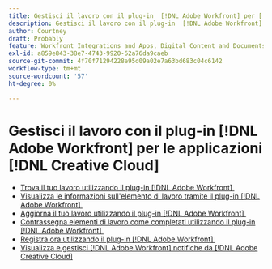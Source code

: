 ```yaml
---
title: Gestisci il lavoro con il plug-in  [!DNL Adobe Workfront] per [!DNL Creative Cloud] applicazioni
description: Gestisci il lavoro con il plug-in  [!DNL Adobe Workfront] per [!DNL Creative Cloud] applicazioni
author: Courtney
draft: Probably
feature: Workfront Integrations and Apps, Digital Content and Documents
exl-id: a859e843-38e7-4743-9920-62a76da9caeb
source-git-commit: 4f70f71294228e95d09a02e7a63bd683c04c6142
workflow-type: tm+mt
source-wordcount: '57'
ht-degree: 0%

---
```


# Gestisci il lavoro con il plug-in [!DNL Adobe Workfront] per le applicazioni [!DNL Creative Cloud]

* [Trova il tuo lavoro utilizzando il plug-in  [!DNL Adobe Workfront] &#x200B;](/help/quicksilver/workfront-integrations-and-apps/adobe-workfront-for-creative-cloud/wf-cc-find-work.md)
* [Visualizza le informazioni sull&#39;elemento di lavoro tramite il plug-in  [!DNL Adobe Workfront] &#x200B;](/help/quicksilver/workfront-integrations-and-apps/adobe-workfront-for-creative-cloud/wf-cc-view-work-info.md)
* [Aggiorna il tuo lavoro utilizzando il plug-in  [!DNL Adobe Workfront] &#x200B;](/help/quicksilver/workfront-integrations-and-apps/adobe-workfront-for-creative-cloud/wf-cc-update.md)
* [Contrassegna elementi di lavoro come completati utilizzando il plug-in  [!DNL Adobe Workfront] &#x200B;](/help/quicksilver/workfront-integrations-and-apps/adobe-workfront-for-creative-cloud/wf-cc-complete.md)
* [Registra ora utilizzando il plug-in  [!DNL Adobe Workfront] &#x200B;](/help/quicksilver/workfront-integrations-and-apps/adobe-workfront-for-creative-cloud/wf-cc-log-time.md)
* [Visualizza e gestisci [!DNL Adobe Workfront] notifiche da [!DNL Adobe Creative Cloud]](/help/quicksilver/workfront-integrations-and-apps/adobe-workfront-for-creative-cloud/wf-cc-notifications.md)
